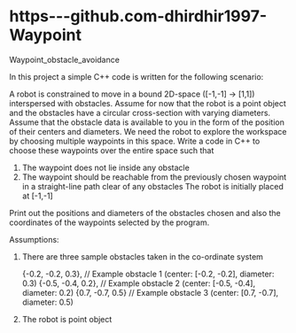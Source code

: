 # https---github.com-dhirdhir1997-Waypoint

Waypoint_obstacle_avoidance

In this project a simple C++ code is written for the following scenario:

A robot is constrained to move in a bound 2D-space ([-1,-1] → [1,1]) interspersed with
obstacles. Assume for now that the robot is a point object and the obstacles have a circular
cross-section with varying diameters. Assume that the obstacle data is available to you in the
form of the position of their centers and diameters. We need the robot to explore the workspace
by choosing multiple waypoints in this space. Write a code in C++ to choose these waypoints
over the entire space such that
1. The waypoint does not lie inside any obstacle
2. The waypoint should be reachable from the previously chosen waypoint in a straight-line
path clear of any obstacles
The robot is initially placed at [-1,-1]

Print out the positions and diameters of the obstacles chosen and also the coordinates of the
waypoints selected by the program.

Assumptions:
1. There are three sample obstacles taken in the co-ordinate system


      {-0.2, -0.2, 0.3},   // Example obstacle 1 (center: [-0.2, -0.2], diameter: 0.3)
        {-0.5, -0.4, 0.2}, // Example obstacle 2 (center: [-0.5, -0.4], diameter: 0.2)
        {0.7, -0.7, 0.5}   // Example obstacle 3 (center: [0.7, -0.7], diameter: 0.5)
   
2. The robot is point object

        
